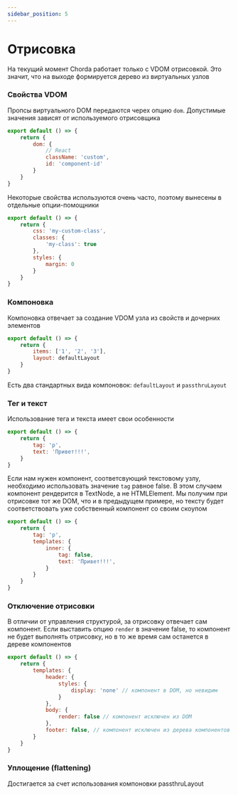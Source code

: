 ```yaml
---
sidebar_position: 5
---
```


# Отрисовка

На текущий момент Chorda работает только с VDOM отрисовкой. Это значит, что на выходе формируется дерево из виртуальных узлов

### Свойства VDOM

Пропсы виртуального DOM передаются черех опцию `dom`. Допустимые значения зависят от используемого отрисовщика

```javascript
export default () => {
    return {
        dom: {
            // React
            className: 'custom',
            id: 'component-id'
        }
    }
}
```

Некоторые свойства используются очень часто, поэтому вынесены в отдельные опции-помощники

```javascript
export default () => {
    return {
        css: 'my-custom-class',
        classes: {
            'my-class': true
        },
        styles: {
            margin: 0
        }
    }
}
```

### Компоновка

Компоновка отвечает за создание VDOM узла из свойств и дочерних элементов

```javascript
export default () => {
    return {
        items: ['1', '2', '3'],
        layout: defaultLayout
    }
}
```

Есть два стандартных вида компоновок: `defaultLayout` и `passthruLayout`

### Тег и текст

Использование тега и текста имеет свои особенности

```javascript
export default () => {
    return {
        tag: 'p',
        text: 'Привет!!!',
    }
}
```

Если нам нужен компонент, соответсвующий текстовому узлу, необходимо использовать значение `tag` равное false. В этом случаем компонент рендерится в TextNode, а не HTMLElement. Мы получим при отрисовке тот же DOM, что и в предыдущем примере, но тексту будет соответствовать уже собственный компонент со своим скоупом

```javascript
export default () => {
    return {
        tag: 'p',
        templates: {
            inner: {
                tag: false,
                text: 'Привет!!!',
            }
        }
    }
}
```

### Отключение отрисовки

В отличии от управления структурой, за отрисовку отвечает сам компонент. Если выставить опцию `render` в значение false, то компонент не будет выполнять отрисовку, но в то же время сам останется в дереве компонентов

```javascript
export default () => {
    return {
        templates: {
            header: {
                styles: {
                    display: 'none' // компонент в DOM, но невидим
                }
            },
            body: {
                render: false // компонент исключен из DOM
            },
            footer: false, // компонент исключен из дерева компонентов
        }
    }
}
```




### Уплощение (flattening)

Достигается за счет использования компоновки passthruLayout

